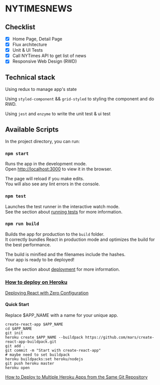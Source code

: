 # NYTIMESNEWS

## Checklist

* [x] Home Page, Detail Page
* [x] Flux architecture
* [x] Unit & UI Tests
* [x] Call NYTimes API to get list of news
* [x] Responsive Web Design (RWD)

## Technical stack

Using redux to manage app's state

Using `styled-component` && `grid-styled` to styling the component and do RWD.

Using `jest` and `enzyme` to write the unit test & ui test

## Available Scripts

In the project directory, you can run:

### `npm start`

Runs the app in the development mode.<br>
Open [http://localhost:3000](http://localhost:3000) to view it in the browser.

The page will reload if you make edits.<br>
You will also see any lint errors in the console.

### `npm test`

Launches the test runner in the interactive watch mode.<br>
See the section about [running tests](#running-tests) for more information.

### `npm run build`

Builds the app for production to the `build` folder.<br>
It correctly bundles React in production mode and optimizes the build for the best performance.

The build is minified and the filenames include the hashes.<br>
Your app is ready to be deployed!

See the section about [deployment](#deployment) for more information.

### [How to deploy on Heroku](https://github.com/facebook/create-react-app/blob/master/packages/react-scripts/template/README.md#heroku)

[Deploying React with Zero Configuration](https://blog.heroku.com/deploying-react-with-zero-configuration)

#### Quick Start

Replace $APP_NAME with a name for your unique app.

```shell
create-react-app $APP_NAME
cd $APP_NAME
git init
heroku create $APP_NAME --buildpack https://github.com/mars/create-react-app-buildpack.git
git add .
git commit -m "Start with create-react-app"
# maybe need to set buildpack
heroku buildpacks:set heroku/nodejs
git push heroku master
heroku open
```

[How to Deploy to Multiple Heroku Apps from the Same Git Repository](http://adampaxton.com/how-to-deploy-to-multiple-heroku-apps-from-the-same-git-repository/)

